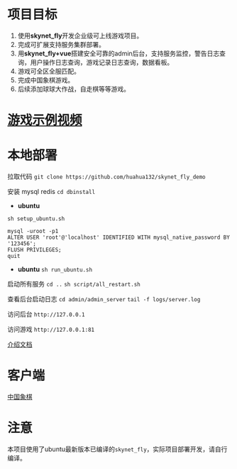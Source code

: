 
# 项目目标
1. 使用**skynet_fly**开发企业级可上线游戏项目。
2. 完成可扩展支持服务集群部署。
3. 用**skynet_fly+vue**搭建安全可靠的admin后台，支持服务监控，警告日志查询，用户操作日志查询，游戏记录日志查询，数据看板。
4. 游戏可全区全服匹配。
5. 完成中国象棋游戏。
6. 后续添加球球大作战，自走棋等等游戏。

# [游戏示例视频](https://huahua132.github.io/video/chess.mp4)

# 本地部署
拉取代码
`git clone https://github.com/huahua132/skynet_fly_demo`

安装 mysql redis
`cd dbinstall`

* **ubuntu**
```shell
sh setup_ubuntu.sh

mysql -uroot -p1
ALTER USER 'root'@'localhost' IDENTIFIED WITH mysql_native_password BY '123456';
FLUSH PRIVILEGES;
quit
```
* **ubuntu**
`sh run_ubuntu.sh`

启动所有服务
`cd ..`
`sh script/all_restart.sh`

查看后台启动日志
`cd admin/admin_server`
`tail -f logs/server.log`

访问后台
`http://127.0.0.1`

访问游戏
`http://127.0.0.1:81`

[介绍文档](https://huahua132.github.io/2024/02/17/think/skynet_fly_demo/)

# 客户端
[中国象棋](https://github.com/huahua132/chinesechess)

# 注意
本项目使用了ubuntu最新版本已编译的`skynet_fly`，实际项目部署开发，请自行编译。